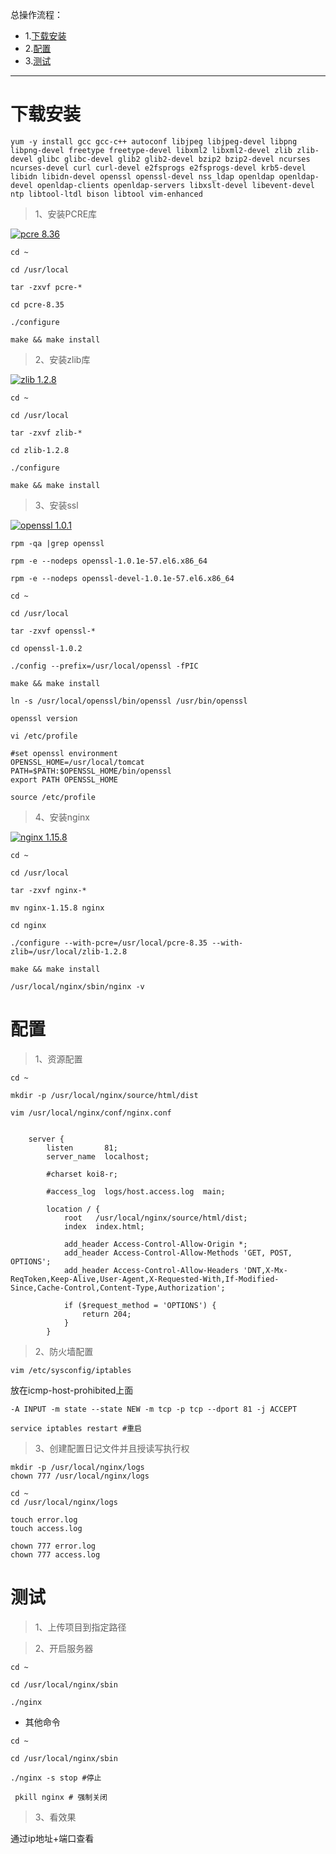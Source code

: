 总操作流程：
- 1.[下载安装](#Nginx-01)
- 2.[配置](#Nginx-02)
- 3.[测试](#Nginx-03)

***

# 下载安装

```shell
yum -y install gcc gcc-c++ autoconf libjpeg libjpeg-devel libpng libpng-devel freetype freetype-devel libxml2 libxml2-devel zlib zlib-devel glibc glibc-devel glib2 glib2-devel bzip2 bzip2-devel ncurses ncurses-devel curl curl-devel e2fsprogs e2fsprogs-devel krb5-devel libidn libidn-devel openssl openssl-devel nss_ldap openldap openldap-devel openldap-clients openldap-servers libxslt-devel libevent-devel ntp libtool-ltdl bison libtool vim-enhanced 
```

> 1、安装PCRE库

[![](https://img.shields.io/badge/pcre-8.36-green.svg "pcre 8.36")](https://pan.baidu.com/s/1JHv_Hl-8SPWbpghayqgZyw)

```shell
cd ~ 

cd /usr/local

tar -zxvf pcre-*

cd pcre-8.35

./configure

make && make install
```

> 2、安装zlib库

[![](https://img.shields.io/badge/zlib-1.2.8-green.svg "zlib 1.2.8")](https://pan.baidu.com/s/1fifNwLYSFjMmfoC2bPjuvg)

```shell
cd ~ 

cd /usr/local

tar -zxvf zlib-*

cd zlib-1.2.8

./configure

make && make install
```

> 3、安装ssl

[![](https://img.shields.io/badge/openssl-1.0.1-green.svg "openssl 1.0.1")](https://pan.baidu.com/s/1eyAJrMkJAR1kHalLc3iO_A)

```shell
rpm -qa |grep openssl

rpm -e --nodeps openssl-1.0.1e-57.el6.x86_64

rpm -e --nodeps openssl-devel-1.0.1e-57.el6.x86_64

cd ~ 

cd /usr/local

tar -zxvf openssl-*

cd openssl-1.0.2

./config --prefix=/usr/local/openssl -fPIC

make && make install

ln -s /usr/local/openssl/bin/openssl /usr/bin/openssl

openssl version
```

```shell
vi /etc/profile
```

```shell
#set openssl environment
OPENSSL_HOME=/usr/local/tomcat
PATH=$PATH:$OPENSSL_HOME/bin/openssl
export PATH OPENSSL_HOME
```

```
source /etc/profile 
```

> 4、安装nginx

[![](https://img.shields.io/badge/nginx-1.15.8-green.svg "nginx 1.15.8")](https://pan.baidu.com/s/127WhEf1xIMF3hsrzYs9KXg)

```shell
cd ~ 

cd /usr/local

tar -zxvf nginx-*

mv nginx-1.15.8 nginx

cd nginx

./configure --with-pcre=/usr/local/pcre-8.35 --with-zlib=/usr/local/zlib-1.2.8

make && make install

/usr/local/nginx/sbin/nginx -v
```

# 配置

> 1、资源配置

```
cd ~ 

mkdir -p /usr/local/nginx/source/html/dist

vim /usr/local/nginx/conf/nginx.conf


```

```
    server {
        listen       81;
        server_name  localhost;

        #charset koi8-r;

        #access_log  logs/host.access.log  main;

        location / {
            root   /usr/local/nginx/source/html/dist;
            index  index.html;

            add_header Access-Control-Allow-Origin *;
            add_header Access-Control-Allow-Methods 'GET, POST, OPTIONS';
            add_header Access-Control-Allow-Headers 'DNT,X-Mx-ReqToken,Keep-Alive,User-Agent,X-Requested-With,If-Modified-Since,Cache-Control,Content-Type,Authorization';

            if ($request_method = 'OPTIONS') {
                return 204;
            }
        }
```

> 2、防火墙配置

```shell
vim /etc/sysconfig/iptables
```

放在icmp-host-prohibited上面

```shell
-A INPUT -m state --state NEW -m tcp -p tcp --dport 81 -j ACCEPT
```

```shell
service iptables restart #重启
```

>3、创建配置日记文件并且授读写执行权
```
mkdir -p /usr/local/nginx/logs
chown 777 /usr/local/nginx/logs

cd ~
cd /usr/local/nginx/logs

touch error.log
touch access.log

chown 777 error.log
chown 777 access.log

```

# 测试

> 1、上传项目到指定路径

> 2、开启服务器

```
cd ~

cd /usr/local/nginx/sbin

./nginx
```

- 其他命令
```
cd ~

cd /usr/local/nginx/sbin

./nginx -s stop #停止

 pkill nginx # 强制关闭

```

> 3、看效果

通过ip地址+端口查看
